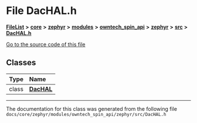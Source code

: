 

# File DacHAL.h



[**FileList**](files.md) **>** [**core**](dir_771164b9325b04f1442f7a3ffa8ecb89.md) **>** [**zephyr**](dir_09002e7ce91f09aeb040dfd1861a47f4.md) **>** [**modules**](dir_6d0fb8ab814c517e7f155fb837e32f72.md) **>** [**owntech\_spin\_api**](dir_87330bcbf7fe698536ea5946c1b90585.md) **>** [**zephyr**](dir_83abe2f3de580445b50d57f614c989e1.md) **>** [**src**](dir_b0a9bfd1c37d418dc07d30cb79a776da.md) **>** [**DacHAL.h**](DacHAL_8h.md)

[Go to the source code of this file](DacHAL_8h_source.md)


















## Classes

| Type | Name |
| ---: | :--- |
| class | [**DacHAL**](classDacHAL.md) <br> |



















































------------------------------
The documentation for this class was generated from the following file `docs/core/zephyr/modules/owntech_spin_api/zephyr/src/DacHAL.h`

